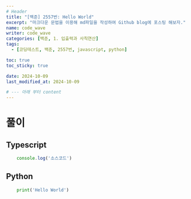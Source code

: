 ```yaml
---
# Header
title: "[백준] 2557번: Hello World"
excerpt: "마크다운 문법을 이용해 md파일을 작성하여 Github blog에 포스팅 해보자."
name: code_wave
writer: code_wave
categories: [백준, 1. 입출력과 사칙연산]
tags:
  - [코딩테스트, 백준, 2557번, javascript, python]

toc: true
toc_sticky: true

date: 2024-10-09
last_modified_at: 2024-10-09

# --- 아래 부터 content
---
```


# 풀이
## Typescript
```ts
    console.log('소스코드')
```

## Python
```py
    print('Hello World')
```
